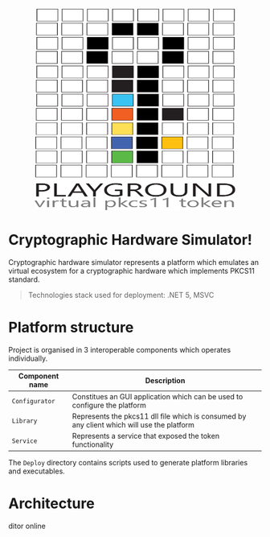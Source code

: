 <p align="center">
  <img width="400" height="400" src="docs/Playground.svg">
</p>

# Cryptographic Hardware Simulator!

Cryptographic hardware simulator represents a platform which emulates an virtual ecosystem for a cryptographic hardware which implements PKCS11 standard.  
> Technologies stack used for deployment: .NET 5, MSVC

# Platform structure
Project is organised in 3 interoperable components which operates individually.

|Component name								 |Description                  |
|-------------------------------|-----------------------------|
|`Configurator`            	  |Constitues an GUI application which can be used to configure the platform            |
|`Library`           						|Represents the pkcs11 dll file which is consumed by any client which will use the platform           |
|`Service`											|Represents a service that exposed the token functionality|

The `Deploy` directory contains scripts used to generate platform libraries and executables.

# Architecture
ditor online
